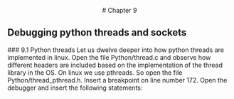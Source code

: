 <p align="center"> # Chapter 9 

## Debugging python threads and sockets
</p>
### 9.1 Python threads
Let us dwelve deeper into how python threads are implemented in linux. Open the file
Python/thread.c and observe how different headers are included based on the implementation
of the thread library in the OS. On linux we use pthreads. So open the file
Python/thread_pthread.h.
Insert a breakpoint on line number 172.
Open the debugger and insert the following statements:
